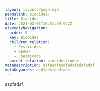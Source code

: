 ```yaml
---
layout: layouts/page.njk
permalink: biocides/
title: Biocides
date: 2021-03-01T16:51:59.942Z
eleventyNavigation:
  order: 0
  key: Biocides
  children_relation:
    - Pesticides
    - REACH
    - Checmicals
  parent_relation: biocides/index
metaDescription: asfasdfasdfadsfadsfadsf
metaKeywords: asdfadsfasdfads
---
```

asdfadsf